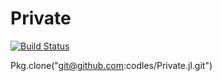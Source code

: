 # Private

[![Build Status](https://magnum.travis-ci.com/codles/Private.jl.svg?token=EhmwZNvSZsyUdgEQKvoW&branch=master)](https://magnum.travis-ci.com/codles/Private.jl)

Pkg.clone("git@github.com:codles/Private.jl.git")
